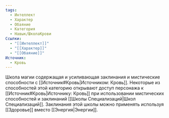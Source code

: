 ```yaml
---
tags:
  - Интеллект
  - Характер
  - Обаяние
  - Категория
  - Навык/ШколаКрови
Ссылки:
  - "[[Интеллект]]"
  - "[[Характер]]"
  - "[[Обаяние]]"
Источник:
  - Кровь
---
```

Школа магии содержащая и усиливающая заклинания и мистические способности с [[Источник#Кровь|Источником: Кровь]]. Некоторые из способностей этой категорию открывают доступ персонажа к [[Источник#Кровь|Источнику: Кровь]] при использовании мистических способностей и заклинаний [[Школы Специализаций|Школ Специализаций]]. Заклинания этой школы можно применять используя [[Здоровье]] вместо [[Энергия|Энергии]].